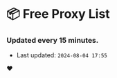 # :package: Free Proxy List
### Updated every 15 minutes.

- Last updated: `2024-08-04 17:55`

:heart:
